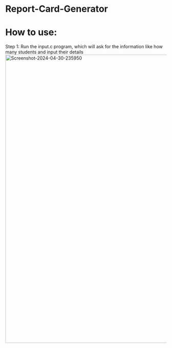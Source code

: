 # Report-Card-Generator
<h1>How to use:</h1>
Step 1: Run the input.c program, which will ask for the information like how many students and input their details
<br>
<a href="https://ibb.co/JBTjLNH"><img src="https://i.ibb.co/JBTjLNH/Screenshot-2024-04-30-235950.png" alt="Screenshot-2024-04-30-235950" border="0" width="900"></a>
